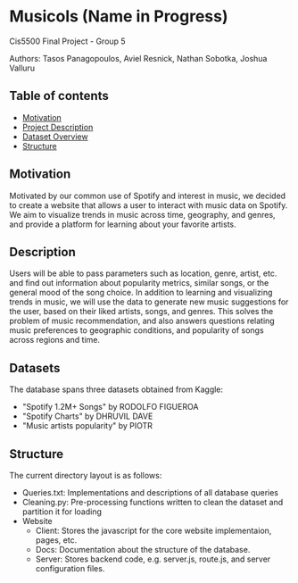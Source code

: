 # Musicols (Name in Progress)
Cis5500 Final Project - Group 5

Authors: Tasos Panagopoulos, Aviel Resnick, Nathan Sobotka, Joshua Valluru

## Table of contents
* [Motivation](#motivation)
* [Project Description](#description)
* [Dataset Overview](#datasets)
* [Structure](#structure)

## Motivation
Motivated by our common use of Spotify and interest in music, we decided to create a website that allows a user to interact with music data on Spotify. We aim to visualize trends in music across time, geography, and genres, and provide a platform for learning about your favorite artists.

## Description
Users will be able to pass parameters such as location, genre, artist, etc. and find out information about popularity metrics, similar songs, or the general mood of the song choice. In addition to learning and visualizing trends in music, we will use the data to generate new music suggestions for the user, based on their liked artists, songs, and genres. This solves the problem of music recommendation, and also answers questions relating music preferences to geographic conditions, and popularity of songs across regions and time.

## Datasets
The database spans three datasets obtained from Kaggle:
* "Spotify 1.2M+ Songs" by RODOLFO FIGUEROA
* "Spotify Charts" by DHRUVIL DAVE
* "Music artists popularity" by PIOTR 
	
## Structure
The current directory layout is as follows:
* Queries.txt: Implementations and descriptions of all database queries
* Cleaning.py: Pre-processing functions written to clean the dataset and partition it for loading
* Website
  * Client: Stores the javascript for the core website implementaion, pages, etc. 
  * Docs: Documentation about the structure of the database.
  * Server: Stores backend code, e.g. server.js, route.js, and server configuration files.


